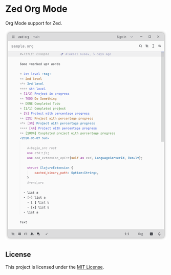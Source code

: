 # Zed Org Mode

Org Mode support for Zed.

![Demo of Zed Org Mode](demo.png)

## License

This project is licensed under the [MIT License](LICENSE).
